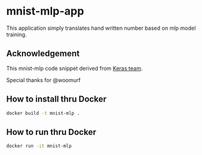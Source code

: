 # mnist-mlp-app
This application simply translates hand written number based on mlp model training.

## Acknowledgement
This mnist-mlp code snippet derived from [Keras team](https://github.com/keras-team/keras/blob/keras-2/examples/mnist_mlp.py).

Special thanks for @woomurf

## How to install thru Docker
```sh
docker build -t mnist-mlp .
```

## How to run thru Docker
```sh
docker run -it mnist-mlp
```
